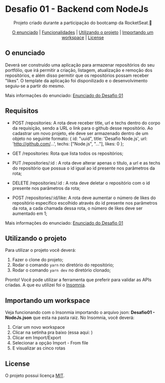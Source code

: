 # Desafio 01 - Backend com NodeJs
<div align="center">Projeto criado durante a participação do bootcamp da RocketSeat.🚀</div>
</p>
<div align="center"> <a href="#enunciado">O enunciado</a> | <a href="#funcio">Funcionalidades</a> | <a href="#project">Utilizando o projeto</a> | <a href="#import">Importando um workspace</a> | <a href="#license">License</a> </div>


## <a id="enunciado">O enunciado</a>

Deverá ser construído uma aplicação para armazenar repositórios do seu portfólio, que irá permitir a criação, listagem, 
atualização e remoção dos repositórios, e além disso permitir que os repositórios possam receber "likes".
O template da aplicação foi disponilizado e o desenvolvimento seguiu-se a partir do mesmo.

Mais informações do enunciado: [Enunciado do Desafio 01](https://github.com/Rocketseat/bootcamp-gostack-desafios/tree/master/desafio-conceitos-nodejs)

## <a id="funcio">Requisitos</a>

* POST /repositories: A rota deve receber title, url e techs dentro do corpo da requisição, sendo a URL o link para o github desse repositório.
Ao cadastrar um novo projeto, ele deve ser armazenado dentro de um objeto no seguinte formato: 
{ id: "uuid", title: 'Desafio Node.js', url: 'http://github.com/...', techs: ["Node.js", "..."], likes: 0 }; 

* GET /repositories: Rota que lista todos os repositórios;

* PUT /repositories/:id : A rota deve alterar apenas o título, a url e as techs do repositório que possua o id igual ao id presente nos parâmetros da rota;

* DELETE /repositories/:id : A rota deve deletar o repositório com o id presente nos parâmetros da rota;

* POST /repositories/:id/like: A rota deve aumentar o número de likes do repositório específico escolhido através do id presente nos parâmetros da rota, a cada chamada dessa rota, o número de likes deve ser aumentado em 1;

Mais informações do enunciado: [Enunciado do Desafio 01](https://github.com/Rocketseat/bootcamp-gostack-desafios/tree/master/desafio-conceitos-nodejs)

## <a id="project">Utilizando o projeto</a>
Para utilizar o projeto você deverá:
1. Fazer o clone do projeto;
2. Rodar o comando `yarn` no diretório do repositório;
3. Rodar o comando `yarn dev` no diretório clonado;

Pronto! Você pode utilizar a ferramenta que preferir para validar as APIs criadas.
A que eu utilizei foi o [Insomnia](https://insomnia.rest/).

## <a id="import">Importando um workspace</a>

Veja funcionando com o Insonmia importando o arquivo json: **Desafio01 - NodeJs.json** que esta na pasta raiz.
No Insomnia, você deverá: 
1. Criar um novo workspace 
2. Clicar na setinha pra baixo (essa aqui: ) 
3. Clicar em Import/Export
4. Selecionar a opção Import - From file
5. E visualizar as cinco rotas

## <a id="license">License</a>
O projeto possui licença [MIT](https://github.com/andreserudo/repositories_backend/blob/master/LICENSE).
